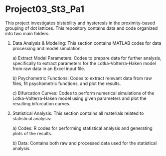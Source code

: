 # Project03_St3_Pa1
This project investigates bistability and hysteresis in the proximity-based grouping of dot lattices. This repository contains data and code organized into two main folders:
  1) Data Analysis & Modeling: This section contains MATLAB codes for data processing and model simulation:
     
       a) Extract Model Parameters: Codes to prepare data for further analysis, specifically to extract parameters for the Lotka-Volterra-Haken model from raw data in an Excel input file.               

       b) Psychometric Functions: Codes to extract relevant data from raw files, fit psychometric functions, and plot the results.
     
       c) Bifurcation Curves: Codes to perform numerical simulations of the Lotka-Volterra-Haken model using given parameters and plot the resulting bifurcation curves.
  2) Statistical Analysis: This section contains all materials related to statistical analysis:
           
       a) Codes: R codes for performing statistical analysis and generating plots of the results.
           
       b) Data: Contains both raw and processed data used for the statistical analysis.
